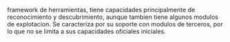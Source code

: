 framework de herramientas, tiene capacidades principalmente de reconocimiento y descubrimiento, aunque tambien tiene algunos modulos de explotacion. Se caracteriza por su soporte con modulos de terceros, por  lo que no se limita a sus capacidades oficiales iniciales.